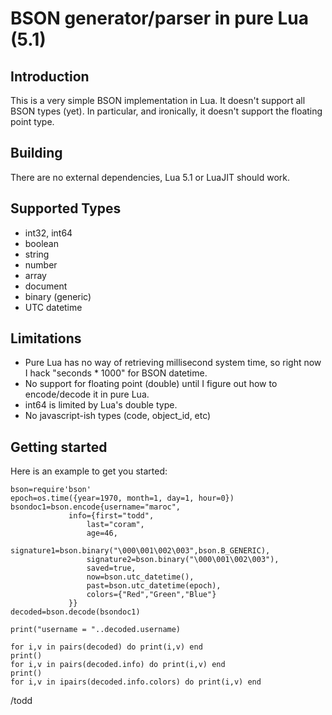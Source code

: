 # BSON generator/parser in pure Lua (5.1)
## Introduction

This is a very simple BSON implementation in Lua. It doesn't support all BSON types
(yet). In particular, and ironically, it doesn't support the floating point type.


## Building

There are no external dependencies, Lua 5.1 or LuaJIT should work.

## Supported Types

* int32, int64
* boolean
* string
* number
* array
* document
* binary (generic)
* UTC datetime

## Limitations

* Pure Lua has no way of retrieving millisecond system time, so right now I hack "seconds * 1000" for BSON datetime.
* No support for floating point (double) until I figure out how to encode/decode it in pure Lua.
* int64 is limited by Lua's double type.
* No javascript-ish types (code, object_id, etc)


## Getting started
Here is an example to get you started:

```
bson=require'bson'
epoch=os.time({year=1970, month=1, day=1, hour=0})
bsondoc1=bson.encode{username="maroc", 
		     info={first="todd",
			     last="coram",
			     age=46,
			     signature1=bson.binary("\000\001\002\003",bson.B_GENERIC),
			     signature2=bson.binary("\000\001\002\003"),
			     saved=true,
			     now=bson.utc_datetime(),
			     past=bson.utc_datetime(epoch),
			     colors={"Red","Green","Blue"}
		     }}
decoded=bson.decode(bsondoc1)

print("username = "..decoded.username)

for i,v in pairs(decoded) do print(i,v) end
print()
for i,v in pairs(decoded.info) do print(i,v) end
print()
for i,v in ipairs(decoded.info.colors) do print(i,v) end
```

/todd
